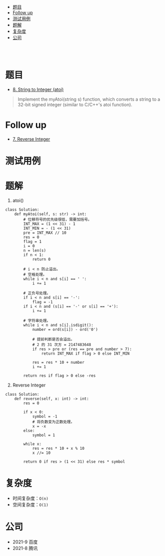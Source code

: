- [题目](#题目)
- [Follow up](#follow-up)
- [测试用例](#测试用例)
- [题解](#题解)
- [复杂度](#复杂度)
- [公司](#公司)

</br></br>

# 题目
- [8. String to Integer (atoi)](https://leetcode.com/problems/string-to-integer-atoi/)
> Implement the myAtoi(string s) function, which converts a string to a 32-bit signed integer (similar to C/C++'s atoi function).

# Follow up
- [7. Reverse Integer](https://leetcode.com/problems/reverse-integer/)

# 测试用例

# 题解
1. atoi()
```
class Solution:
    def myAtoi(self, s: str) -> int:
        # 位移符号的优先级很低，需要加括号。
        INT_MAX = (1 << 31) - 1
        INT_MIN = - (1 << 31)
        pre = INT_MAX // 10
        res = 0
        flag = 1
        i = 0
        n = len(s)
        if n < 1:
            return 0
        
        # i < n 防止溢出。
        # 空格处理。
        while i < n and s[i] == ' ':
            i += 1
        
        # 正负号处理。
        if i < n and s[i] == '-':
            flag = -1
        if i < n and (s[i] == '-' or s[i] == '+'):
            i += 1

        # 字符串处理。
        while i < n and s[i].isdigit():
            number = ord(s[i]) - ord('0')

            # 提前判断是否会溢出。
            # 2 的 31 次方 = 2147483648
            if res > pre or (res == pre and number > 7):
                return INT_MAX if flag > 0 else INT_MIN

            res = res * 10 + number            
            i += 1

        return res if flag > 0 else -res
```

2. Reverse Integer
```
class Solution:
    def reverse(self, x: int) -> int:
        res = 0

        if x < 0:
            symbol = -1
            # 将负数变为正数处理。
            x = -x
        else:
            symbol = 1

        while x:
            res = res * 10 + x % 10
            x //= 10
        
        return 0 if res > (1 << 31) else res * symbol
```

# 复杂度
- 时间复杂度：`O(n)`
- 空间复杂度：`O(1)`

# 公司
- 2021-9 百度
- 2021-8 腾讯